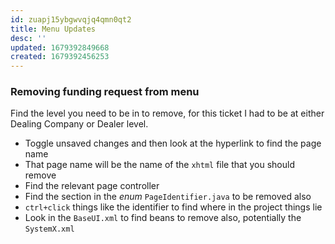 ```yaml
---
id: zuapj15ybgwvqjq4qmn0qt2
title: Menu Updates
desc: ''
updated: 1679392849668
created: 1679392456253
---
```

### Removing funding request from menu
Find the level you need to be in to remove, for this ticket I had to be at either Dealing Company or Dealer level.
- Toggle unsaved changes and then look at the hyperlink to find the page name
- That page name will be the name of the `xhtml` file that you should remove
- Find the relevant page controller
- Find the section in the *enum* `PageIdentifier.java` to be removed also
- `ctrl+click` things like the identifier to find where in the project things lie
- Look in the `BaseUI.xml` to find beans to remove also, potentially the `SystemX.xml`